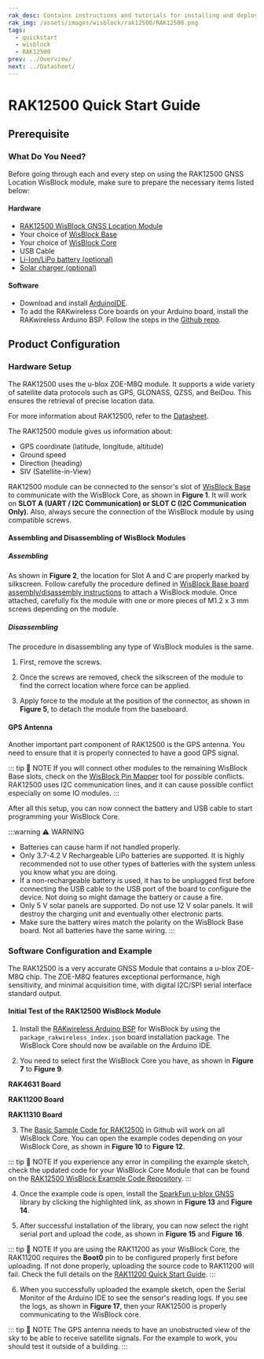 ```yaml
---
rak_desc: Contains instructions and tutorials for installing and deploying your RAK12500. Instructions are written in a detailed and step-by-step manner for an easier experience in setting up your device. Aside from the hardware configuration, it also contains a software setup that includes detailed example codes that will help you get started.
rak_img: /assets/images/wisblock/rak12500/RAK12500.png
tags:
  - quickstart
  - wisblock
  - RAK12500
prev: ../Overview/
next: ../Datasheet/
---
```


# RAK12500 Quick Start Guide

## Prerequisite

### What Do You Need?

Before going through each and every step on using the RAK12500 GNSS Location WisBlock module, make sure to prepare the necessary items listed below:

#### Hardware

- [RAK12500 WisBlock GNSS Location Module](https://store.rakwireless.com/products/wisblock-gnss-location-module-rak12500?utm_source=WisBlockRAK12500&utm_medium=Document&utm_campaign=BuyFromStore)
- Your choice of [WisBlock Base](https://store.rakwireless.com/collections/wisblock-base)
- Your choice of [WisBlock Core](https://store.rakwireless.com/collections/wisblock-core)
- USB Cable
- [Li-Ion/LiPo battery (optional)](https://store.rakwireless.com/collections/wisblock-accessory/products/battery-connector-cable?utm_source=BatteryConnector&utm_medium=Document&utm_campaign=BuyFromStore)
- [Solar charger (optional)](https://store.rakwireless.com/collections/wisblock-accessory/products/solar-panel-connector-cable?utm_source=SolarPanelConnector&utm_medium=Document&utm_campaign=BuyFromStore)

#### Software

- Download and install [ArduinoIDE](https://www.arduino.cc/en/Main/Software).
- To add the RAKwireless Core boards on your Arduino board, install the RAKwireless Arduino BSP. Follow the steps in the [Github repo](https://github.com/RAKWireless/RAKwireless-Arduino-BSP-Index).

## Product Configuration

### Hardware Setup

The RAK12500 uses the u-blox ZOE-M8Q module. It supports a wide variety of satellite data protocols such as GPS, GLONASS, QZSS, and BeiDou. This ensures the retrieval of precise location data.

For more information about RAK12500, refer to the [Datasheet](../Datasheet/).

The RAK12500 module gives us information about:

- GPS coordinate (latitude, longitude, altitude)
- Ground speed
- Direction (heading)
- SIV (Satellite-in-View)

RAK12500 module can be connected to the sensor's slot of [WisBlock Base](https://docs.rakwireless.com/Product-Categories/WisBlock/#wisblock-base) to communicate with the WisBlock Core, as shown in **Figure 1**. It will work on **SLOT A (UART / I2C Communication) or SLOT C (I2C Communication Only)**. Also, always secure the connection of the WisBlock module by using compatible screws.

<rk-img
  src="/assets/images/wisblock/rak12500/quickstart/rak12500_assembly.png"
  width="70%"
  caption="RAK12500 connection to the WisBlock Base"
/>

#### Assembling and Disassembling of WisBlock Modules

##### Assembling

As shown in **Figure 2**, the location for Slot A and C are properly marked by silkscreen. Follow carefully the procedure defined in [WisBlock Base board assembly/disassembly instructions](https://docs.rakwireless.com/Knowledge-Hub/Learn/RAK5005-O-Baseboard-Installation-Guide/) to attach a WisBlock module. Once attached, carefully fix the module with one or more pieces of M1.2 x 3&nbsp;mm screws depending on the module.

<rk-img
  src="/assets/images/wisblock/rak12500/quickstart/rak12500-mounting.png"
  width="70%"
  caption="RAK12500 connection to the WisBlock Base"
/>

##### Disassembling

The procedure in disassembling any type of WisBlock modules is the same.

1. First, remove the screws.

<rk-img
  src="/assets/images/wisblock/rak12500/quickstart/16.removing-screws.png"
  width="70%"
  caption="Removing screws from the WisBlock module"
/>

2. Once the screws are removed, check the silkscreen of the module to find the correct location where force can be applied.

<rk-img
  src="/assets/images/wisblock/rak12500/quickstart/17.detaching-silkscreen.png"
  width="70%"
  caption="Detaching silkscreen on the WisBlock module"
/>

3. Apply force to the module at the position of the connector, as shown in **Figure 5**, to detach the module from the baseboard.

<rk-img
  src="/assets/images/wisblock/rak12500/quickstart/18.detaching-module.png"
  width="70%"
  caption="Applying even forces on the proper location of a WisBlock module"
/>

#### GPS Antenna

Another important part component of RAK12500 is the GPS antenna. You need to ensure that it is properly connected to have a good GPS signal.

<rk-img
  src="/assets/images/wisblock/rak12500/quickstart/rak_12500_gps_antenna.png"
  width="70%"
  caption="GPS antenna"
/>

::: tip 📝 NOTE
If you will connect other modules to the remaining WisBlock Base slots, check on the [WisBlock Pin Mapper](https://docs.rakwireless.com/Knowledge-Hub/Pin-Mapper/) tool for possible conflicts. RAK12500 uses I2C communication lines, and it can cause possible conflict especially on some IO modules.
:::

After all this setup, you can now connect the battery and USB cable to start programming your WisBlock Core.

:::warning ⚠️ WARNING
- Batteries can cause harm if not handled properly.
- Only 3.7-4.2&nbsp;V Rechargeable LiPo batteries are supported. It is highly recommended not to use other types of batteries with the system unless you know what you are doing.
- If a non-rechargeable battery is used, it has to be unplugged first before connecting the USB cable to the USB port of the board to configure the device. Not doing so might damage the battery or cause a fire.
- Only 5&nbsp;V solar panels are supported. Do not use 12&nbsp;V solar panels. It will destroy the charging unit and eventually other electronic parts.
- Make sure the battery wires match the polarity on the WisBlock Base board. Not all batteries have the same wiring.
:::

### Software Configuration and Example

The RAK12500 is a very accurate GNSS Module that contains a u-blox ZOE-M8Q chip. The ZOE-M8Q features exceptional performance, high sensitivity, and minimal acquisition time, with digital I2C/SPI serial interface standard output.

#### Initial Test of the RAK12500 WisBlock Module

1. Install the [RAKwireless Arduino BSP](https://github.com/RAKWireless/RAKwireless-Arduino-BSP-Index) for WisBlock by using the `package_rakwireless_index.json` board installation package. The WisBlock Core should now be available on the Arduino IDE.

2. You need to select first the WisBlock Core you have, as shown in **Figure 7** to **Figure 9**.

**RAK4631 Board**
<rk-img
  src="/assets/images/wisblock/rak12500/quickstart/rak4631_board.png"
  width="100%"
  caption="Selecting RAK4631 as the WisBlock Core"
/>

**RAK11200 Board**
<rk-img
  src="/assets/images/wisblock/rak12500/quickstart/rak11200_board.png"
  width="100%"
  caption="Selecting RAK11200 as the WisBlock Core"
/>

**RAK11310 Board**
<rk-img
  src="/assets/images/wisblock/rak12500/quickstart/rak11300_board.png"
  width="100%"
  caption="Selecting RAK11300 as the WisBlock Core"
/>

3. The [Basic Sample Code for RAK12500](https://github.com/RAKWireless/WisBlock/tree/master/examples/common/sensors/RAK12500_GPS_ZOE-M8Q) in Github will work on all WisBlock Core. You can open the example codes depending on your WisBlock Core, as shown in **Figure 10** to **Figure 12**.

<rk-img
  src="/assets/images/wisblock/rak12500/quickstart/rak4631_example.png"
  width="100%"
  caption="Opening the RAK12500 example code for the RAK4631 WisBlock Core"
/>

<rk-img
  src="/assets/images/wisblock/rak12500/quickstart/rak11200_example.png"
  width="100%"
  caption="Opening the RAK12500 example code for the RAK11200 WisBlock Core"
/>

<rk-img
  src="/assets/images/wisblock/rak12500/quickstart/rak11300_example.png"
  width="100%"
  caption="Opening the RAK12500 example code for the RAK11300 WisBlock Core"
/>

::: tip 📝 NOTE
If you experience any error in compiling the example sketch, check the updated code for your WisBlock Core Module that can be found on the [RAK12500 WisBlock Example Code Repository](https://github.com/RAKWireless/WisBlock/tree/master/examples/common/sensors/RAK12500_GPS_ZOE-M8Q).
:::

4. Once the example code is open, install the [SparkFun u-blox GNSS](https://github.com/sparkfun/SparkFun_u-blox_GNSS_Arduino_Library) library by clicking the highlighted link, as shown in **Figure 13** and **Figure 14**.


<rk-img
  src="/assets/images/wisblock/rak12500/quickstart/rak12500-code.png"
  width="100%"
  caption="Accessing the library used for the RAK12500 Module"
/>

<rk-img
  src="/assets/images/wisblock/rak12500/quickstart/rak12500_library.png"
  width="100%"
  caption="Installing the compatible library for the RAK12500 Module"
/>

5. After successful installation of the library, you can now select the right serial port and upload the code, as shown in **Figure 15** and **Figure 16**.

::: tip 📝 NOTE
If you are using the RAK11200 as your WisBlock Core, the RAK11200 requires the **Boot0** pin to be configured properly first before uploading. If not done properly, uploading the source code to RAK11200 will fail. Check the full details on the [RAK11200 Quick Start Guide](https://docs.rakwireless.com/Product-Categories/WisBlock/RAK11200/Quickstart/#uploading-to-wisblock).
:::

<rk-img
  src="/assets/images/wisblock/rak12500/quickstart/rak12500_port.png"
  width="100%"
  caption="Selecting the correct Serial Port"
/>

<rk-img
  src="/assets/images/wisblock/rak12500/quickstart/rak12500_upload.png"
  width="100%"
  caption="Uploading the RAK12500 example code"
/>

6. When you successfully uploaded the example sketch, open the Serial Monitor of the Arduino IDE to see the sensor's reading logs. If you see the logs, as shown in **Figure 17**, then your RAK12500 is properly communicating to the WisBlock core.

::: tip 📝 NOTE
The GPS antenna needs to have an unobstructed view of the sky to be able to receive satellite signals. For the example to work, you should test it outside of a building.
:::

<rk-img
  src="/assets/images/wisblock/rak12500/quickstart/rak12500_log.png"
  width="100%"
  caption="RAK12500 sensor data logs"
/>






